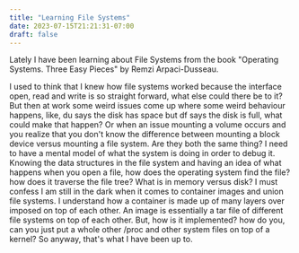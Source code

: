 ```yaml
---
title: "Learning File Systems"
date: 2023-07-15T21:21:31-07:00
draft: false
---
```


Lately I have been learning about File Systems from the book "Operating Systems. Three Easy Pieces" by Remzi Arpaci-Dusseau.

I used to think that I knew how file systems worked because the interface open, read and write is so straight forward, what else could there be to it? But then at work some weird issues come up where some weird behaviour happens, like, du says the disk has space but df says the disk is full, what could make that happen? Or when an issue mounting a volume occurs and you realize that you don't know the difference between mounting a block device versus mounting a file system. Are they both the same thing? I need to have a mental model of what the system is doing in order to debug it. Knowing the data structures in the file system and having an idea of what happens when you open a file, how does the operating system find the file? how does it traverse the file tree? What is in memory versus disk? 
I must confess I am still in the dark when it comes to container images and union file systems. I understand how a container is made up of many layers over imposed on top of each other. An image is essentially a tar file of different file systems on top of each other. But, how is it implemented? how do you, can you just put a whole other /proc and other system files on top of a kernel? 
So anyway, that's what I have been up to. 